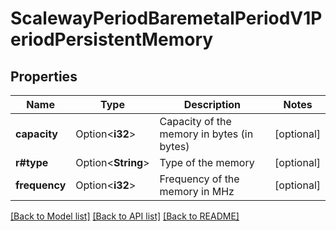 # ScalewayPeriodBaremetalPeriodV1PeriodPersistentMemory

## Properties

Name | Type | Description | Notes
------------ | ------------- | ------------- | -------------
**capacity** | Option<**i32**> | Capacity of the memory in bytes (in bytes) | [optional]
**r#type** | Option<**String**> | Type of the memory | [optional]
**frequency** | Option<**i32**> | Frequency of the memory in MHz | [optional]

[[Back to Model list]](../README.md#documentation-for-models) [[Back to API list]](../README.md#documentation-for-api-endpoints) [[Back to README]](../README.md)


